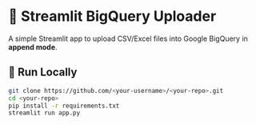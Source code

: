 # 📂 Streamlit BigQuery Uploader

A simple Streamlit app to upload CSV/Excel files into Google BigQuery in **append mode**.

## 🚀 Run Locally

```bash
git clone https://github.com/<your-username>/<your-repo>.git
cd <your-repo>
pip install -r requirements.txt
streamlit run app.py
